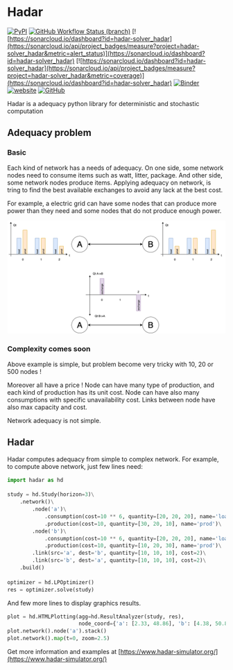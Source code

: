 # Hadar
[![PyPI](https://img.shields.io/pypi/v/hadar)](https://pypi.org/project/hadar/)
[![GitHub Workflow Status (branch)](https://img.shields.io/github/workflow/status/hadar-simulator/hadar/main/master)](https://github.com/hadar-simulator/hadar/action)
[![https://sonarcloud.io/dashboard?id=hadar-solver_hadar](https://sonarcloud.io/api/project_badges/measure?project=hadar-solver_hadar&metric=alert_status)](https://sonarcloud.io/dashboard?id=hadar-solver_hadar)
[![https://sonarcloud.io/dashboard?id=hadar-solver_hadar](https://sonarcloud.io/api/project_badges/measure?project=hadar-solver_hadar&metric=coverage)](https://sonarcloud.io/dashboard?id=hadar-solver_hadar)
[![Binder](https://mybinder.org/badge_logo.svg)](https://mybinder.org/v2/gh/hadar-simulator/hadar/master?filepath=examples)
[![website](https://img.shields.io/badge/website-hadar--simulator.org-blue)](https://www.hadar-simulator.org/)
[![GitHub](https://img.shields.io/github/license/hadar-simulator/hadar)](https://github.com/hadar-simulator/hadar/blob/master/LICENSE)


Hadar is a adequacy python library for deterministic and stochastic computation

## Adequacy problem
### Basic

Each kind of network has a needs of adequacy. On one side, some network nodes need to consume
items such as watt, litter, package. And other side, some network nodes produce items.
Applying adequacy on network, is tring to find the best available exchanges to avoid any lack at the best cost.

For example, a electric grid can have some nodes that can produce more power than they need and some nodes that do not produce enough power.

![adequacy](examples/Get%20Started/figure.png)


### Complexity comes soon
Above example is simple, but problem become very tricky with 10, 20 or 500 nodes !

Moreover all have a price ! Node can have many type of production, and each kind of production has its unit cost. Node can have also many consumptions with specific unavailability cost. Links between node have also max capacity and cost.

Network adequacy is not simple.

## Hadar
Hadar computes adequacy from simple to complex network. For example, to compute above network, just few lines need:

``` python
import hadar as hd

study = hd.Study(horizon=3)\
    .network()\
        .node('a')\
            .consumption(cost=10 ** 6, quantity=[20, 20, 20], name='load')\
            .production(cost=10, quantity=[30, 20, 10], name='prod')\
        .node('b')\
            .consumption(cost=10 ** 6, quantity=[20, 20, 20], name='load')\
            .production(cost=10, quantity=[10, 20, 30], name='prod')\
        .link(src='a', dest='b', quantity=[10, 10, 10], cost=2)\
        .link(src='b', dest='a', quantity=[10, 10, 10], cost=2)\
    .build()

optimizer = hd.LPOptimizer()
res = optimizer.solve(study)
```

And few more lines to display graphics results.

```python
plot = hd.HTMLPlotting(agg=hd.ResultAnalyzer(study, res),
                       node_coord={'a': [2.33, 48.86], 'b': [4.38, 50.83]})
plot.network().node('a').stack()
plot.network().map(t=0, zoom=2.5)
```

Get more information and examples at [https://www.hadar-simulator.org/](https://www.hadar-simulator.org/)